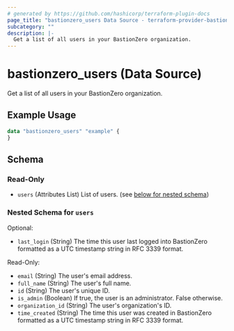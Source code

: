 ```yaml
---
# generated by https://github.com/hashicorp/terraform-plugin-docs
page_title: "bastionzero_users Data Source - terraform-provider-bastionzero"
subcategory: ""
description: |-
  Get a list of all users in your BastionZero organization.
---
```


# bastionzero_users (Data Source)

Get a list of all users in your BastionZero organization.

## Example Usage

```terraform
data "bastionzero_users" "example" {
}
```

<!-- schema generated by tfplugindocs -->
## Schema

### Read-Only

- `users` (Attributes List) List of users. (see [below for nested schema](#nestedatt--users))

<a id="nestedatt--users"></a>
### Nested Schema for `users`

Optional:

- `last_login` (String) The time this user last logged into BastionZero formatted as a UTC timestamp string in RFC 3339 format.

Read-Only:

- `email` (String) The user's email address.
- `full_name` (String) The user's full name.
- `id` (String) The user's unique ID.
- `is_admin` (Boolean) If true, the user is an administrator. False otherwise.
- `organization_id` (String) The user's organization's ID.
- `time_created` (String) The time this user was created in BastionZero formatted as a UTC timestamp string in RFC 3339 format.


